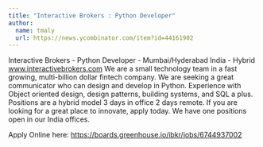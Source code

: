 ```yaml
---
title: "Interactive Brokers : Python Developer"
author:
  name: tmaly
  url: https://news.ycombinator.com/item?id=44161902
---
```


<JobNavigation />

Interactive Brokers - Python Developer - Mumbai&#x2F;Hyderabad India - Hybrid www.interactivebrokers.com We are a small technology team in a fast growing, multi-billion dollar fintech company. We are seeking a great communicator who can design and develop in Python. Experience with Object oriented design, design patterns, building systems, and SQL a plus. Positions are a hybrid model 3 days in office 2 days remote. If you are looking for a great place to innovate, apply today. We have one positions open in our India offices.

Apply Online here: <a href="https:&#x2F;&#x2F;boards.greenhouse.io&#x2F;ibkr&#x2F;jobs&#x2F;6744937002" rel="nofollow">https:&#x2F;&#x2F;boards.greenhouse.io&#x2F;ibkr&#x2F;jobs&#x2F;6744937002</a>
<JobApplication />
